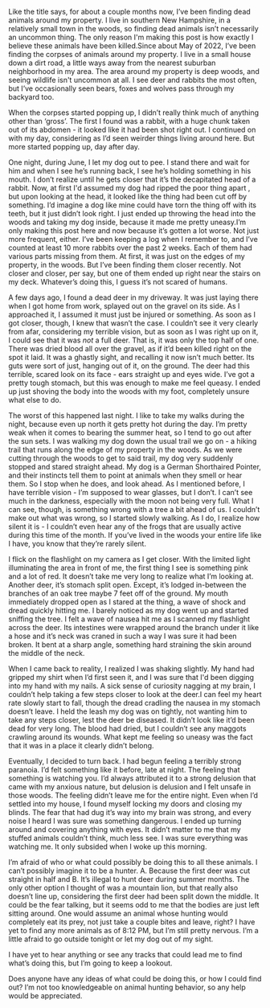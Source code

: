 Like the title says, for about a couple months now, I’ve been finding dead animals around my property. I live in southern New Hampshire, in a relatively small town in the woods, so finding dead animals isn’t necessarily an uncommon thing. The only reason I'm making this post is how exactly I believe these animals have been killed.Since about May of 2022, I’ve been finding the corpses of animals around my property. I live in a small house down a dirt road, a little ways away from the nearest suburban neighborhood in my area. The area around my property is deep woods, and seeing wildlife isn't uncommon at all. I see deer and rabbits the most often, but I’ve occasionally seen bears, foxes and wolves pass through my backyard too.

When the corpses started popping up, I didn’t really think much of anything other than ‘gross’. The first I found was a rabbit, with a huge chunk taken out of its abdomen - it looked like it had been shot right out. I continued on with my day, considering as I’d seen weirder things living around here. But more started popping up, day after day. 

One night, during June, I let my dog out to pee. I stand there and wait for him and when I see he’s running back, I see he’s holding something in his mouth. I don’t realize until he gets closer that it’s the decapitated head of a rabbit. Now, at first I'd assumed my dog had ripped the poor thing apart , but upon looking at the head, it looked like the thing had been cut off by something. I’d imagine a dog like mine could have torn the thing off with its teeth, but it just didn’t look right. I just ended up throwing the head into the woods and taking my dog inside, because it made me pretty uneasy.I’m only making this post here and now because it’s gotten a lot worse. Not just more frequent, either. I’ve been keeping a log when I remember to, and I’ve counted at least 10 more rabbits over the past 2 weeks. Each of them had various parts missing from them. At first, it was just on the edges of my property, in the woods. But I’ve been finding them closer recently. Not closer and closer, per say, but one of them ended up right near the stairs on my deck. Whatever’s doing this, I guess it’s not scared of humans.

A few days ago, I found a dead deer in my driveway. It was just laying there when I got home from work, splayed out on the gravel on its side. As I approached it, I assumed it must just be injured or something. As soon as I got closer, though, I knew that wasn’t the case. I couldn’t see it very clearly from afar, considering my terrible vision, but as soon as I was right up on it, I could see that it was *not* a full deer. That is, it was only the top half of one. There was dried blood all over the gravel, as if it’d been killed right on the spot it laid. It was a ghastly sight, and recalling it now isn’t much better. Its guts were sort of just, hanging out of it, on the ground. The deer had this terrible, scared look on its face - ears straight up and eyes wide. I’ve got a pretty tough stomach, but this was enough to make me feel queasy. I ended up just shoving the body into the woods with my foot, completely unsure what else to do.  


The worst of this happened last night. I like to take my walks during the night, because even up north it gets pretty hot during the day. I’m pretty weak when it comes to bearing the summer heat, so I tend to go out after the sun sets. I was walking my dog down the usual trail we go on - a hiking trail that runs along the edge of my property in the woods. As we were cutting through the woods to get to said trail, my dog very suddenly stopped and stared straight ahead. My dog is a German Shorthaired Pointer, and their instincts tell them to point at animals when they smell or hear them. So I stop when he does, and look ahead. As I mentioned before, I have terrible vision - I’m supposed to wear glasses, but I don’t. I can’t see much in the darkness, especially with the moon not being very full. What I can see, though, is something wrong with a tree a bit ahead of us. I couldn’t make out what was wrong, so I started slowly walking. As I do, I realize how silent it is - I couldn’t even hear any of the frogs that are usually active during this time of the month. If you’ve lived in the woods your entire life like I have, you know that they’re rarely silent. 

I flick on the flashlight on my camera as I get closer. With the limited light illuminating the area in front of me, the first thing I see is something pink and a lot of red. It doesn’t take me very long to realize what I’m looking at. Another deer, it’s stomach split open. Except, it’s lodged in-between the branches of an oak tree maybe 7 feet off of the ground. My mouth immediately dropped open as I stared at the thing, a wave of shock and dread quickly hitting me. I barely noticed as my dog went up and started sniffing the tree. I felt a wave of nausea hit me as I scanned my flashlight across the deer. Its intestines were wrapped around the branch under it like a hose and it’s neck was craned in such a way I was sure it had been broken. It bent at a sharp angle, something hard straining the skin around the middle of the neck.

When I came back to reality, I realized I was shaking slightly. My hand had gripped my shirt when I’d first seen it, and I was sure that I'd been digging into my hand with my nails. A sick sense of curiosity nagging at my brain, I couldn’t help taking a few steps closer to look at the deer.I can feel my heart rate slowly start to fall, though the dread cradling the nausea in my stomach doesn’t leave. I held the leash my dog was on tightly, not wanting him to take any steps closer, lest the deer be diseased. It didn’t look like it’d been dead for very long. The blood had dried, but I couldn’t see any maggots crawling around its wounds. What kept me feeling so uneasy was the fact that it was in a place it clearly didn’t belong.

Eventually, I decided to turn back. I had begun feeling a terribly strong paranoia. I’d felt something like it before, late at night. The feeling that something is watching you. I’d always attributed it to a strong delusion that came with my anxious nature, but delusion is delusion and I felt unsafe in those woods. The feeling didn’t leave me for the entire night. Even when I’d settled into my house, I found myself locking my doors and closing my blinds. The fear that had dug it’s way into my brain was strong, and every noise I heard I was sure was something dangerous. I ended up turning around and covering anything with eyes. It didn’t matter to me that my stuffed animals couldn’t think, much less see. I was sure everything was watching me. It only subsided when I woke up this morning.

I’m afraid of who or what could possibly be doing this to all these animals. I can’t possibly imagine it to be a hunter. A. Because the first deer was cut straight in half and B. It’s illegal to hunt deer during summer months. The only other option I thought of was a mountain lion, but that really also doesn’t line up, considering the first deer had been split down the middle. It could be the fear talking, but it seems odd to me that the bodies are just left sitting around. One would assume an animal whose hunting would completely eat its prey, not just take a couple bites and leave, right? I have yet to find any more animals as of 8:12 PM, but I’m still pretty nervous. I’m a little afraid to go outside tonight or let my dog out of my sight.

I have yet to hear anything or see any tracks that could lead me to find what’s doing this, but I’m going to keep a lookout.

Does anyone have any ideas of what could be doing this, or how I could find out? I’m not too knowledgeable on animal hunting behavior, so any help would be appreciated.